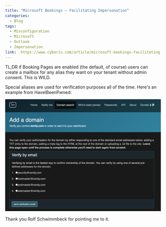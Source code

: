 ```yaml
---
title: "Microsoft Bookings – Facilitating Impersonation"
categories:
  - Blog
tags:
  - Misconfiguration
  - Microsoft
  - Outlook
  - Impersonation
link:  https://www.cyberis.com/article/microsoft-bookings-facilitating-impersonation
---
```


TL;DR if Booking Pages are enabled (the default, of course) users can create a mailbox for any alias they want on your tenant without admin consent.
This is WILD. 

Special aliases are used for verification purposes all of the time. 
Here's an example from HaveIBeenPwned:

![HaveIBeenPwned domain-level verification](/assets/images/2025-05-07-microsoft-bookings-facilitating-impersonation/Screenshot_2025-05-07_10.49.00.png)

Thank you Rolf Schwimmbeck for pointing me to it.